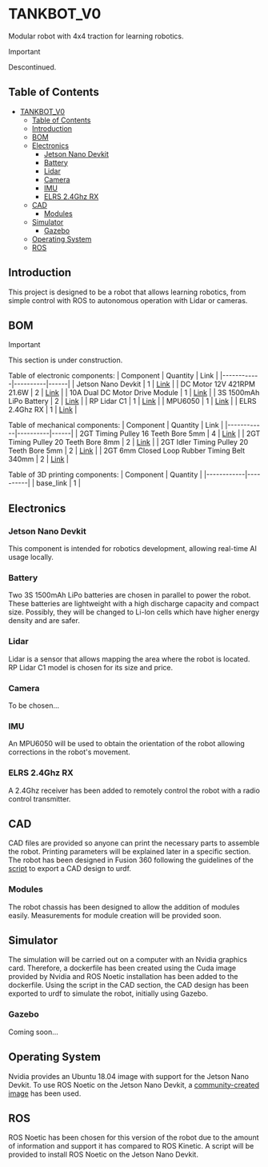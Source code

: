 # TANKBOT_V0
Modular robot with 4x4 traction for learning robotics.
> [!IMPORTANT]
> Descontinued.

## Table of Contents
- [TANKBOT\_V0](#tankbot_v0)
  - [Table of Contents](#table-of-contents)
  - [Introduction](#introduction)
  - [BOM](#bom)
  - [Electronics](#electronics)
    - [Jetson Nano Devkit](#jetson-nano-devkit)
    - [Battery](#battery)
    - [Lidar](#lidar)
    - [Camera](#camera)
    - [IMU](#imu)
    - [ELRS 2.4Ghz RX](#elrs-24ghz-rx)
  - [CAD](#cad)
    - [Modules](#modules)
  - [Simulator](#simulator)
    - [Gazebo](#gazebo)
  - [Operating System](#operating-system)
  - [ROS](#ros)

## Introduction
This project is designed to be a robot that allows learning robotics, from simple control with ROS to autonomous operation with Lidar or cameras.

## BOM
> [!IMPORTANT]
> This section is under construction.

Table of electronic components:
| Component | Quantity | Link |
|------------|----------|------|
| Jetson Nano Devkit | 1 | [Link](https://developer.nvidia.com/embedded/jetson-nano-developer-kit) |
| DC Motor 12V 421RPM 21.6W | 2 | [Link](https://www.aliexpress.com/item/1005005428153048.html) |
| 10A Dual DC Motor Drive Module | 1 | [Link](https://aliexpress.com/item/1005005600656370.html) |
| 3S 1500mAh LiPo Battery | 2 | [Link](https://chinahobbyline.com/collections/cnhl-voltage-11-1v-3s-lipo-batteries/products/cnhl-black-series-1500mah-11-1v-3s-100c-lipo-battery-with-xt60-plug) |
| RP Lidar C1 | 1 | [Link](https://www.slamtec.ai/product/slamtec-rplidar-c1/) |
| MPU6050 | 1 | [Link](https://www.aliexpress.com/item/1005005281279590.html) |
| ELRS 2.4Ghz RX | 1 | [Link](https://www.aliexpress.com/item/1005005912449261.html) |

Table of mechanical components:
| Component | Quantity | Link |
|------------|----------|------|
| 2GT Timing Pulley 16 Teeth Bore 5mm | 4 | [Link](https://www.aliexpress.com/item/1005003693756433.html) |
| 2GT Timing Pulley 20 Teeth Bore 8mm | 2 | [Link](https://www.aliexpress.com/item/1005003693756433.html) |
| 2GT Idler Timing Pulley 20 Teeth Bore 5mm | 2 | [Link](https://www.aliexpress.com/item/32817328238.html) |
| 2GT 6mm Closed Loop Rubber Timing Belt 340mm | 2 | [Link](https://www.aliexpress.com/item/1005003420210494.html) |


Table of 3D printing components:
| Component | Quantity |
|------------|----------|
| base_link | 1 |

## Electronics
### Jetson Nano Devkit
This component is intended for robotics development, allowing real-time AI usage locally.

### Battery
Two 3S 1500mAh LiPo batteries are chosen in parallel to power the robot. These batteries are lightweight with a high discharge capacity and compact size. Possibly, they will be changed to Li-Ion cells which have higher energy density and are safer.

### Lidar
Lidar is a sensor that allows mapping the area where the robot is located. RP Lidar C1 model is chosen for its size and price.

### Camera
To be chosen...

### IMU
An MPU6050 will be used to obtain the orientation of the robot allowing corrections in the robot's movement.

### ELRS 2.4Ghz RX
A 2.4Ghz receiver has been added to remotely control the robot with a radio control transmitter.

## CAD
CAD files are provided so anyone can print the necessary parts to assemble the robot. Printing parameters will be explained later in a specific section. The robot has been designed in Fusion 360 following the guidelines of the [script](https://github.com/syuntoku14/fusion2urdf) to export a CAD design to urdf.
### Modules
The robot chassis has been designed to allow the addition of modules easily. Measurements for module creation will be provided soon.

## Simulator
The simulation will be carried out on a computer with an Nvidia graphics card. Therefore, a dockerfile has been created using the Cuda image provided by Nvidia and ROS Noetic installation has been added to the dockerfile.
Using the script in the CAD section, the CAD design has been exported to urdf to simulate the robot, initially using Gazebo.
### Gazebo
Coming soon...

## Operating System
Nvidia provides an Ubuntu 18.04 image with support for the Jetson Nano Devkit. To use ROS Noetic on the Jetson Nano Devkit, a [community-created image](https://forums.developer.nvidia.com/t/xubuntu-20-04-focal-fossa-l4t-r32-3-1-custom-image-for-the-jetson-nano/121768) has been used.

## ROS
ROS Noetic has been chosen for this version of the robot due to the amount of information and support it has compared to ROS Kinetic. A script will be provided to install ROS Noetic on the Jetson Nano Devkit.